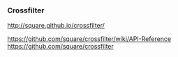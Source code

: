 ### Crossfilter

http://square.github.io/crossfilter/

https://github.com/square/crossfilter/wiki/API-Reference
https://github.com/square/crossfilter
